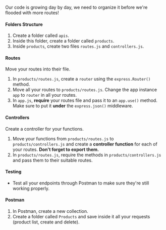 Our code is growing day by day, we need to organize it before we're flooded with more routes!

#### Folders Structure

1. Create a folder called `apis`.
2. Inside this folder, create a folder called `products`.
3. Inside `products`, create two files `routes.js` and `controllers.js`.

#### Routes

Move your routes into their file.

1. In `products/routes.js`, create a `router` using the `express.Router()` method.
2. Move all your routes to `products/routes.js`. Change the app instance `app` to `router` in all your routes.
3. In `app.js`, **require** your routes file and pass it to an `app.use()` method. Make sure to put it **under** the `express.json()` middleware.

#### Controllers

Create a controller for your functions.

1. Move your functions from `products/routes.js` to `products/controllers.js` and create a **controller function** for each of your routes. **Don't forget to export them.**
2. In `products/routes.js`, require the methods in `products/controllers.js` and pass them to their suitable routes.

#### Testing

- Test all your endpoints through Postman to make sure they're still working properly.

#### Postman

1. In Postman, create a new collection.
2. Create a folder called `Products` and save inside it all your requests (product list, create and delete).
